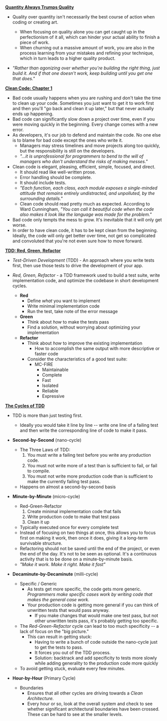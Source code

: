[**Quantity Always Trumps Quality**](https://blog.codinghorror.com/quantity-always-trumps-quality/)

- Quality over quantity isn't necessarily the best course of action when coding or creating art. 
    - When focusing on quality alone you can get caught up in the perfectionism of it all, which can hinder your actual ability to finish a piece of work. 
    - When churning out a massive amount of work, you are also in the process learning from your mistakes and refining your technique, which in turn leads to a higher quality product. 

- *"Rather than agonizing over whether you're building the right thing, just build it. And if that one doesn't work, keep building until you get one that does."*


[**Clean Code: Chapter 1**](http://ptgmedia.pearsoncmg.com/images/9780132350884/samplepages/9780132350884.pdf)

- Bad code usually happens when you are rushing and don't take the time to clean up your code. Sometimes you just want to get it to work first and then you'll "go back and clean it up later," but that never actually ends up happening. 
- Bad code can significantly slow down a project over time, even if you were moving quickly in the beginning. Every change comes with a new error. 
- As developers, it's our job to defend and maintain the code. No one else is to blame for bad code except the ones who write it. 
    - Managers may stress timelines and move projects along too quickly, but the responsibility is still on the developers. 
    - *"...it is unprofessional for programmers to bend to the will of managers who don't understand the risks of making messes."*
- Clean code is elegant, pleasing, efficient, simple, focused, and direct. 
    - It should read like well-written prose. 
    - Error handling should be complete.
    - It should include tests. 
    - *"Each function, each class, each module exposes a single-minded attitude that remains entirely undistracted, and unpolluted, by the surrounding details."*
    - Clean code should read pretty much as expected. According to Ward Cunningham, *"You can call it beautiful code when the code also makes it look like the language was made for the problem."*
- Bad code only tempts the mess to grow. It's inevitable that it will only get worse. 
- In order to have clean code, it has to be kept clean from the beginning. Ideally, the code will only get better over time, not get so complicated and convoluted that you're not even sure how to move forward. 


[**TDD: Red, Green, Refactor**](https://www.codecademy.com/articles/tdd-red-green-refactor)

- *Test-Driven Development* (TDD) - An approach where you write tests first, then use those tests to drive the development of your app. 

- *Red, Green, Refactor* - a TDD framework used to build a test suite, write implementation code, and optimize the codebase in short development cycles. 
    - **Red**
        - Define *what* you want to implement
        - Write minimal implementation code
        - Run the test, take note of the error message
    - **Green**
        - Think about *how* to make the tests pass
        - Find a solution, without worrying about optimizing your implementation 
    - **Refactor**
        - Think about *how* to improve the existing implementation
            - How to accomplish the same output with more descriptive or faster code
        - Consider the characteristics of a good test suite:
            - MC-FIRE
                - Maintainable
                - Complete
                - Fast
                - Isolated 
                - Reliable
                - Expressive


[**The Cycles of TDD**](https://blog.cleancoder.com/uncle-bob/2014/12/17/TheCyclesOfTDD.html)

- TDD is more than just testing first. 
    - Ideally you would take it line by line -- write one line of a failing test and then write the corresponding line of code to make it pass.

- **Second-by-Second** (nano-cycle)
    - The Three Laws of TDD:
        1. You must write a failing test before you write any production code. 
        2. You must not write more of a test than is sufficient to fail, or fail to compile. 
        3. You must not write more production code than is sufficient to make the currently failing test pass.
    - Happens on almost a second-by-second basis

- **Minute-by-Minute** (micro-cycle)
    - Red-Green-Refactor
        1. Create minimal implementation code that fails
        2. Write production code to make that test pass
        3. Clean it up
    - Typically executed once for every complete test
    - Instead of focusing on two things at once, this allows you to focus first on making it work, then once it does, giving it a long-term survivable structure.
    - Refactoring should not be saved until the end of the project, or even the end of the day. It's not to be seen as optional. It's a continuous activity that is to be done on a minute-by-minute basis. 
    - *"Make it work. Make it right. Make it fast"*

- **Decaminute-by-Decaminute** (milli-cycle)
    - Specific / Generic
        - As tests get more specific, the code gets more generic. *Programmers make specific cases work by writing code that makes the general case work.*
        - Your production code is getting more general if you can think of unwritten tests that would pass anyway. 
            - If you make changes that would make one test pass, but not other unwritten tests pass, it's probably getting too specific. 
    - The *Red-Green-Refactor* cycle can lead to too much specificity -- a lack of focus on the "big picture."
         - This can result in getting stuck:
            - Having to write a bunch of code outside the nano-cycle just to get the tests to pass.
            - It forces you out of the TDD process.
            - Solution: backtrack and add specificity to tests more slowly while adding generality to the production code more quickly
    - To avoid getting stuck, evaluate every few minutes.

- **Hour-by-Hour** (Primary Cycle)
    - Boundaries
        - Ensures that all other cycles are driving towards a *Clean Architecture.* 
        - Every hour or so, look at the overall system and check to see whether significant architectural boundaries have been crossed. These can be hard to see at the smaller levels. 